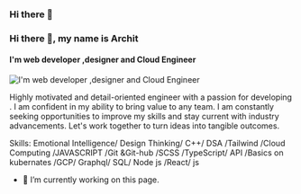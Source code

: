 ### Hi there 👋

### Hi there 👋, my name is Archit
#### I'm  web developer ,designer  and Cloud Engineer
![I'm  web developer ,designer  and Cloud Engineer](https://drive.google.com/file/d/1Xc0XCMyW6WCQkigt-XB453Toz6KmmGbe/view?usp=drive_link)

Highly motivated and detail-oriented engineer with a passion for developing . I am confident in my
ability to bring value to any team. I am constantly seeking opportunities to improve my skills and stay
current with industry advancements. Let's work together to turn ideas into tangible outcomes.

Skills:  Emotional Intelligence/ Design Thinking/ C++/ DSA /Tailwind /Cloud Computing /JAVASCRIPT /Git &Git-hub /SCSS /TypeScript/ API /Basics on kubernates /GCP/ Graphql/ SQL/ Node js /React/ js

- 🔭 I’m currently working on this page. 






<!--
**archit7820/archit7820** is a ✨ _special_ ✨ repository because its `README.md` (this file) appears on your GitHub profile.

Here are some ideas to get you started:

- 🔭 I’m currently working on ...
- 🌱 I’m currently learning ...
- 👯 I’m looking to collaborate on ...
- 🤔 I’m looking for help with ...
- 💬 Ask me about ...
- 📫 How to reach me: ...
- 😄 Pronouns: ...
- ⚡ Fun fact: ...
-->
